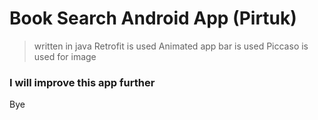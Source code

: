 # Book Search Android App (Pirtuk)

> written in java
> Retrofit is used
> Animated app bar is used
> Piccaso is used for image 

### I will improve this app further
Bye 
